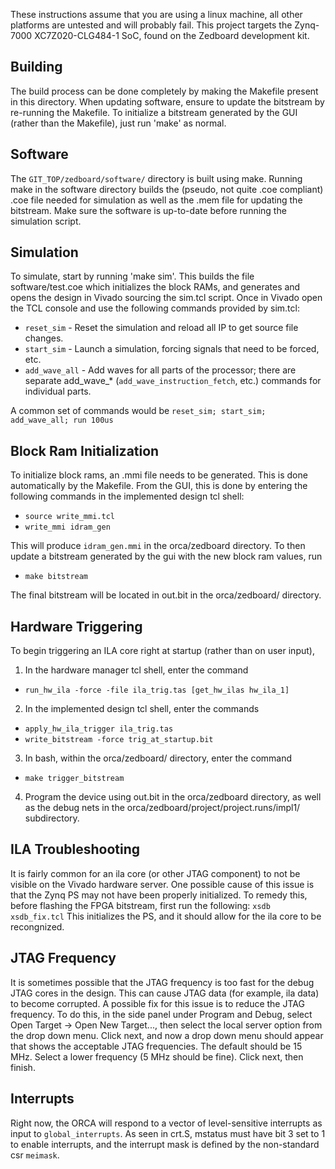 These instructions assume that you are using a linux machine, all other
platforms are untested and will probably fail.  This project targets the
Zynq-7000 XC7Z020-CLG484-1 SoC, found on the Zedboard development kit.

## Building

The build process can be done completely by making the Makefile present in this
directory. When updating software, ensure to update the bitstream by re-running
the Makefile.  To initialize a bitstream generated by the GUI (rather than the
Makefile), just run 'make' as normal.

## Software

The `GIT_TOP/zedboard/software/` directory is built using make. Running make in
the software directory builds the (pseudo, not quite .coe compliant) .coe file
needed for simulation as well as the .mem file for updating the bitstream. Make
sure the software is up-to-date before running the simulation script.

## Simulation

To simulate, start by running 'make sim'.  This builds the file
software/test.coe which initializes the block RAMs, and generates and
opens the design in Vivado sourcing the sim.tcl script.  Once in Vivado open the
TCL console and use the following commands provided by sim.tcl:

* `reset_sim` - Reset the simulation and reload all IP to get source file changes.
* `start_sim` - Launch a simulation, forcing signals that need to be forced, etc.
* `add_wave_all` - Add waves for all parts of the processor; there are separate
  add\_wave\_* (`add_wave_instruction_fetch`, etc.) commands for individual parts.

A common set of commands would be `reset_sim; start_sim; add_wave_all; run 100us`

## Block Ram Initialization

To initialize block rams, an .mmi file needs to be generated. This is done
automatically by the Makefile.  From the GUI, this is done by entering the
following commands in the implemented design tcl shell:
* `source write_mmi.tcl`
* `write_mmi idram_gen`

This will produce `idram_gen.mmi` in the orca/zedboard directory. To then update
a bitstream generated by the gui with the new block ram values, run
* `make bitstream`

The final bitstream will be located in out.bit in the orca/zedboard/ directory.

## Hardware Triggering

To begin triggering an ILA core right at startup (rather than on user input),

1) In the hardware manager tcl shell, enter the command
* `run_hw_ila -force -file ila_trig.tas [get_hw_ilas hw_ila_1]`

2) In the implemented design tcl shell, enter the commands
* `apply_hw_ila_trigger ila_trig.tas`
* `write_bitstream -force trig_at_startup.bit`

3) In bash, within the orca/zedboard/ directory, enter the command
* `make trigger_bitstream`

4) Program the device using out.bit in the orca/zedboard directory, as well as
the debug nets in the orca/zedboard/project/project.runs/impl1/ subdirectory.

## ILA Troubleshooting
It is fairly common for an ila core (or other JTAG component) to not be visible
on the Vivado hardware server. One possible cause of this issue is that the Zynq PS
may not have been properly initialized. To remedy this, before flashing the FPGA 
bitstream, first run the following:
`xsdb xsdb_fix.tcl`
This initializes the PS, and it should allow for the ila core to be recongnized.

## JTAG Frequency
It is sometimes possible that the JTAG frequency is too fast for the debug JTAG cores
in the design. This can cause JTAG data (for example, ila data) to become corrupted.
A possible fix for this issue is to reduce the JTAG frequency. To do this, in the side panel
under Program and Debug, select Open Target -> Open New Target..., then select the local server
option from the drop down menu. Click next, and now a drop down menu should appear that shows 
the acceptable JTAG frequencies. The default should be 15 MHz. Select a lower frequency (5 MHz
should be fine). Click next, then finish.


## Interrupts

Right now, the ORCA will respond to a vector of level-sensitive interrupts as
input to `global_interrupts`. As seen in crt.S, mstatus must have bit 3 set to 1
to enable interrupts, and the interrupt mask is defined by the non-standard csr
`meimask`.
